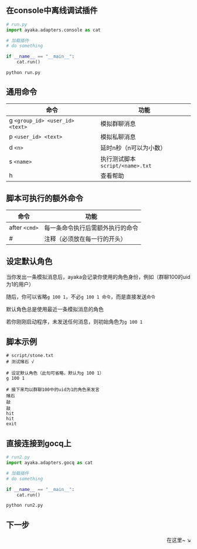 ## 在console中离线调试插件

```py
# run.py
import ayaka.adapters.console as cat

# 加载插件
# do something

if __name__ == "__main__":
    cat.run()
```

```
python run.py
```

## 通用命令

| 命令                            | 功能                             |
| ------------------------------- | -------------------------------- |
| g `<group_id> <user_id> <text>` | 模拟群聊消息                     |
| p `<user_id> <text> `           | 模拟私聊消息                     |
| d `<n>`                         | 延时n秒（n可以为小数）           |
| s `<name>`                      | 执行测试脚本 `script/<name>.txt` |
| h                               | 查看帮助                         |

## 脚本可执行的额外命令

| 命令          | 功能                             |
| ------------- | -------------------------------- |
| after `<cmd>` | 每一条命令执行后需额外执行的命令 |
| #             | 注释（必须放在每一行的开头）     |

## 设定默认角色

当你发出一条模拟消息后，ayaka会记录你使用的角色身份，例如（群聊100的uid为1的用户）

随后，你可以省略`g 100 1`，不必`g 100 1 命令`，而是直接发送`命令`

默认角色总是使用最近一条模拟消息的角色

若你刚刚启动程序，未发送任何消息，则初始角色为`g 100 1`

## 脚本示例

```
# script/stone.txt
# 测试赌石 √

# 设定默认角色（此句可省略，默认为g 100 1）
g 100 1 

# 接下来均以群聊100中的uid为1的角色来发言
赌石
敲
敲
hit
hit
exit
```

## 直接连接到gocq上

```py
# run2.py
import ayaka.adapters.gocq as cat

# 加载插件
# do something

if __name__ == "__main__":
    cat.run()
```

```
python run2.py
```

## 下一步

<div align="right">
    在这里~ ↘
</div>

